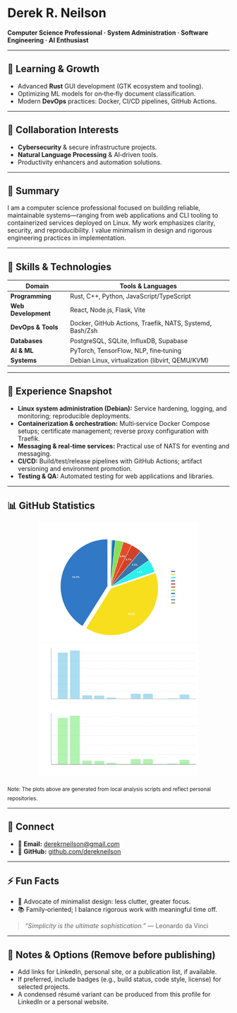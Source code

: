 # Derek R. Neilson

**Computer Science Professional · System Administration · Software Engineering · AI Enthusiast**

---

## 🌱 Learning & Growth

* Advanced **Rust** GUI development (GTK ecosystem and tooling).
* Optimizing ML models for on‑the‑fly document classification.
* Modern **DevOps** practices: Docker, CI/CD pipelines, GitHub Actions.

---

## 👯 Collaboration Interests

* **Cybersecurity** & secure infrastructure projects.
* **Natural Language Processing** & AI‑driven tools.
* Productivity enhancers and automation solutions.

---

## 🧭 Summary

I am a computer science professional focused on building reliable, maintainable systems—ranging from web applications and CLI tooling to containerized services deployed on Linux. My work emphasizes clarity, security, and reproducibility. I value minimalism in design and rigorous engineering practices in implementation.

---

## 💼 Skills & Technologies

| Domain              | Tools & Languages                                        |
| ------------------- | -------------------------------------------------------- |
| **Programming**     | Rust, C++, Python, JavaScript/TypeScript                 |
| **Web Development** | React, Node.js, Flask, Vite                              |
| **DevOps & Tools**  | Docker, GitHub Actions, Traefik, NATS, Systemd, Bash/Zsh |
| **Databases**       | PostgreSQL, SQLite, InfluxDB, Supabase                   |
| **AI & ML**         | PyTorch, TensorFlow, NLP, fine‑tuning                    |
| **Systems**         | Debian Linux, virtualization (libvirt, QEMU/KVM)         |

---

## 🧱 Experience Snapshot

* **Linux system administration (Debian):** Service hardening, logging, and monitoring; reproducible deployments.
* **Containerization & orchestration:** Multi‑service Docker Compose setups; certificate management; reverse proxy configuration with Traefik.
* **Messaging & real‑time services:** Practical use of NATS for eventing and messaging.
* **CI/CD:** Build/test/release pipelines with GitHub Actions; artifact versioning and environment promotion.
* **Testing & QA:** Automated testing for web applications and libraries.

---

## 📊 GitHub Statistics

<div align="center">
  <img src="language_breakdown.png" alt="Language Breakdown" width="360" />
  <img src="language_bar.png" alt="Lines of Code per Language" width="360" />
</div>

<sub>Note: The plots above are generated from local analysis scripts and reflect personal repositories.</sub>

---

## 🤝 Connect

* 📧 **Email:** [derekrneilson@gmail.com](mailto:derekrneilson@gmail.com)
* 🧪 **GitHub:** [github.com/derekneilson](https://github.com/derekneilson)

---

## ⚡ Fun Facts

* 🎯 Advocate of minimalist design: less clutter, greater focus.
* 📚 Family‑oriented; I balance rigorous work with meaningful time off.

> *“Simplicity is the ultimate sophistication.”* — Leonardo da Vinci

---

## 📌 Notes & Options (Remove before publishing)

* Add links for LinkedIn, personal site, or a publication list, if available.
* If preferred, include badges (e.g., build status, code style, license) for selected projects.
* A condensed résumé variant can be produced from this profile for LinkedIn or a personal website.
